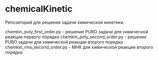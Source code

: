 # chemicalKinetic
Репозиторий для решения задачи химической кинетики.

chemkin_poly_first_order.py - решение PUBO задачи для химической реакции первого порядка
chemkin_poly_second_order.py - решение PUBO задачи для химической реакции второго порядка
chemkin_rms_second_order.py - МНК для химической реакции второго порядка

